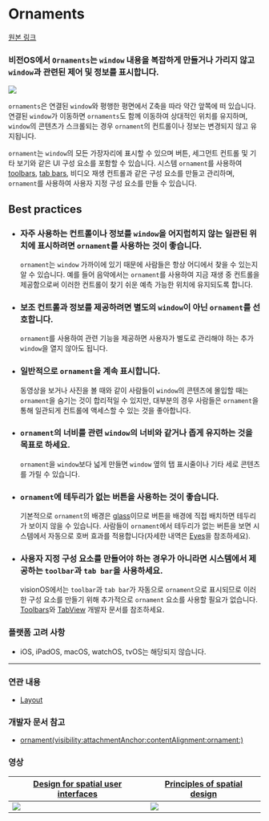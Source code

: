 # Ornaments
[원본 링크](https://developer.apple.com/design/human-interface-guidelines/ornaments)

### 비전OS에서 `Ornaments`는 `window` 내용을 복잡하게 만들거나 가리지 않고 `window`과 관련된 제어 및 정보를 표시합니다.

![](https://i.imgur.com/ieNE6jN.png)


`ornaments`은 연결된 `window`와 평행한 평면에서 Z축을 따라 약간 앞쪽에 떠 있습니다. 연결된 `window`가 이동하면 `ornaments`도 함께 이동하여 상대적인 위치를 유지하며, `window`의 콘텐츠가 스크롤되는 경우 `ornament`의 컨트롤이나 정보는 변경되지 않고 유지됩니다.

`ornament`는 `window`의 모든 가장자리에 표시할 수 있으며 버튼, 세그먼트 컨트롤 및 기타 보기와 같은 UI 구성 요소를 포함할 수 있습니다. 시스템 `ornament`를 사용하여 [toolbars](https://developer.apple.com/design/human-interface-guidelines/toolbars), [tab bars](https://developer.apple.com/design/human-interface-guidelines/tab-bars), 비디오 재생 컨트롤과 같은 구성 요소를 만들고 관리하며, `ornament`를 사용하여 사용자 지정 구성 요소를 만들 수 있습니다.


## Best practices

- ### 자주 사용하는 컨트롤이나 정보를 `window`을 어지럽히지 않는 일관된 위치에 표시하려면 `ornament`를 사용하는 것이 좋습니다. 
	`ornament`는 `window` 가까이에 있기 때문에 사람들은 항상 어디에서 찾을 수 있는지 알 수 있습니다. 예를 들어 음악에서는 `ornament`를 사용하여 지금 재생 중 컨트롤을 제공함으로써 이러한 컨트롤이 찾기 쉬운 예측 가능한 위치에 유지되도록 합니다.

- ### 보조 컨트롤과 정보를 제공하려면 별도의 `window`이 아닌 `ornament`를 선호합니다. 
	`ornament`를 사용하여 관련 기능을 제공하면 사용자가 별도로 관리해야 하는 추가 `window`을 열지 않아도 됩니다.

- ### 일반적으로 `ornament`을 계속 표시합니다. 
	동영상을 보거나 사진을 볼 때와 같이 사람들이 `window`의 콘텐츠에 몰입할 때는 `ornament`을 숨기는 것이 합리적일 수 있지만, 대부분의 경우 사람들은 `ornament`을 통해 일관되게 컨트롤에 액세스할 수 있는 것을 좋아합니다.

- ### `ornament`의 너비를 관련 `window`의 너비와 같거나 좁게 유지하는 것을 목표로 하세요. 
	`ornament`을 `window`보다 넓게 만들면 `window` 옆의 탭 표시줄이나 기타 세로 콘텐츠를 가릴 수 있습니다.

- ### `ornament`에 테두리가 없는 버튼을 사용하는 것이 좋습니다. 
	기본적으로 `ornament`의 배경은 [glass](https://developer.apple.com/design/human-interface-guidelines/materials#visionOS)이므로 버튼을 배경에 직접 배치하면 테두리가 보이지 않을 수 있습니다. 사람들이 `ornament`에서 테두리가 없는 버튼을 보면 시스템에서 자동으로 호버 효과를 적용합니다(자세한 내역은 [Eyes](https://developer.apple.com/design/human-interface-guidelines/eyes)을 참조하세요).

- ### 사용자 지정 구성 요소를 만들어야 하는 경우가 아니라면 시스템에서 제공하는 `toolbar`과 `tab bar`을 사용하세요. 
	visionOS에서는 `toolbar`과 `tab bar`가 자동으로 `ornament`으로 표시되므로 이러한 구성 요소를 만들기 위해 추가적으로 `ornament` 요소를 사용할 필요가 없습니다. [Toolbars](https://developer.apple.com/documentation/SwiftUI/Toolbars)와 [TabView](https://developer.apple.com/documentation/SwiftUI/TabView) 개발자 문서를 참조하세요.


### 플랫폼 고려 사항
- iOS, iPadOS, macOS, watchOS, tvOS는 해당되지 않습니다.

---
### 연관 내용
- [Layout](https://developer.apple.com/design/human-interface-guidelines/layout)

### 개발자 문서 참고
- [ornament(visibility:attachmentAnchor:contentAlignment:ornament:)](https://developer.apple.com/documentation/SwiftUI/View/ornament(visibility:attachmentAnchor:contentAlignment:ornament:))

### 영상

| [Design for spatial user interfaces](https://developer.apple.com/videos/play/wwdc2023/10076) | [Principles of spatial design](https://developer.apple.com/videos/play/wwdc2023/10072) |
| -------- | -------- |
| ![](https://i.imgur.com/kTIL2Ke.png)|     ![](https://i.imgur.com/PD74ZGq.png) 

